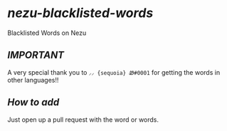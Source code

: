 # _nezu-blacklisted-words_
Blacklisted Words on Nezu

## _IMPORTANT_
A very special thank you to `⸝⸝ {sequoia} Ꮺ#0001` for getting the words in other languages!!

## _How to add_
Just open up a pull request with the word or words.
